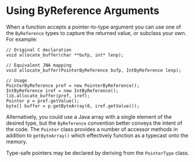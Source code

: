 Using ByReference Arguments
===========================

When a function accepts a pointer-to-type argument you can use one of the `ByReference` types to capture the returned value, or subclass your own. For example:
 
    // Original C declaration
    void allocate_buffer(char **bufp, int* lenp);

    // Equivalent JNA mapping
    void allocate_buffer(PointerByReference bufp, IntByReference lenp);

    // Usage
    PointerByReference pref = new PointerByReference();
    IntByReference iref = new IntByReference();
    lib.allocate_buffer(pref, iref);
    Pointer p = pref.getValue();
    byte[] buffer = p.getByteArray(0, iref.getValue());

Alternatively, you could use a Java array with a single element of the desired type, but the `ByReference` convention better conveys the intent of the code. The `Pointer` class provides a number of accessor methods in addition to `getByteArray()` which effectively function as a typecast onto the memory.

Type-safe pointers may be declared by deriving from the `PointerType` class.

